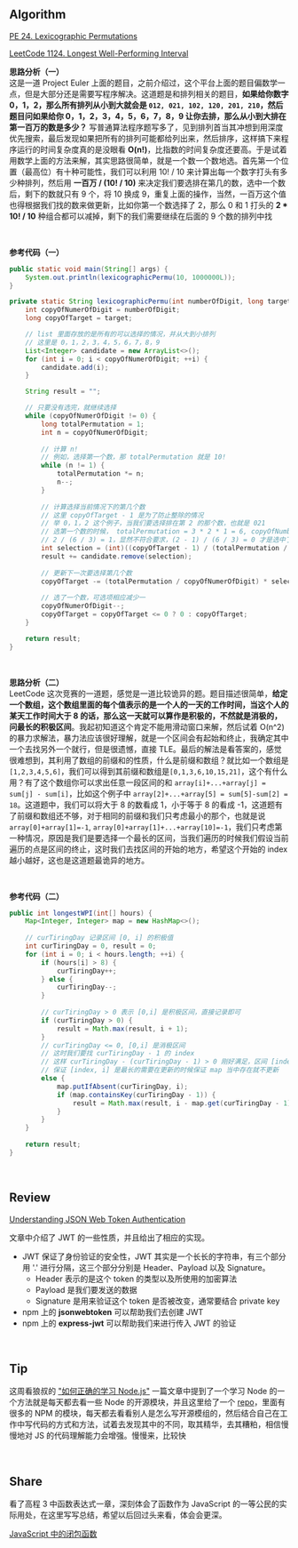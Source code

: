 ## Algorithm
[PE 24. Lexicographic Permutations](https://projecteuler.net/problem=24)

[LeetCode 1124. Longest Well-Performing Interval](https://leetcode.com/problems/longest-well-performing-interval/)

**思路分析（一）**<br>
这是一道 Project Euler 上面的题目，之前介绍过，这个平台上面的题目偏数学一点，但是大部分还是需要写程序解决。这道题是和排列相关的题目，**如果给你数字 0，1，2，那么所有排列从小到大就会是 `012, 021, 102, 120, 201, 210`，然后题目问如果给你 0，1，2，3，4，5，6，7，8，9 让你去排，那么从小到大排在第一百万的数是多少？** 写普通算法程序题写多了，见到排列首当其冲想到用深度优先搜索，最后发现如果把所有的排列可能都给列出来，然后排序，这样搞下来程序运行的时间复杂度真的是没眼看 **O(n!)**，比指数的时间复杂度还要高。于是试着用数学上面的方法来解，其实思路很简单，就是一个数一个数地选。首先第一个位置（最高位）有十种可能性，我们可以利用 10! / 10 来计算出每一个数字打头有多少种排列，然后用 **一百万 / (10! / 10)** 来决定我们要选排在第几的数，选中一个数后，剩下的数就只有 9 个，将 10 换成 9，重复上面的操作，当然，一百万这个值也得根据我们找的数来做更新，比如你第一个数选择了 2，那么 0 和 1 打头的 **2 * 10! / 10** 种组合都可以减掉，剩下的我们需要继续在后面的 9 个数的排列中找

<br>

**参考代码（一）**
```java
public static void main(String[] args) {
    System.out.println(lexicographicPermu(10, 1000000L));
}

private static String lexicographicPermu(int numberOfDigit, long target) {
    int copyOfNumerOfDigit = numberOfDigit;
    long copyOfTarget = target;

    // list 里面存放的是所有的可以选择的情况，并从大到小排列
    // 这里是 0，1，2，3，4，5，6，7，8，9
    List<Integer> candidate = new ArrayList<>();
    for (int i = 0; i < copyOfNumerOfDigit; ++i) {
        candidate.add(i);
    }

    String result = "";

    // 只要没有选完，就继续选择
    while (copyOfNumerOfDigit != 0) {
        long totalPermutation = 1;
        int n = copyOfNumerOfDigit;
        
        // 计算 n!
        // 例如，选择第一个数，那 totalPermutation 就是 10!
        while (n != 1) {
            totalPermutation *= n;
            n--;
        }
        
        // 计算选择当前情况下的第几个数
        // 这里 copyOfTarget - 1 是为了防止整除的情况
        // 举 0，1，2 这个例子，当我们要选择排在第 2 的那个数，也就是 021
        // 选第一个数的时候， totalPermutation = 3 * 2 * 1 = 6, copyOfNumberOfDigit = 3
        // 2 / (6 / 3) = 1，显然不符合要求，(2 - 1) / (6 / 3) = 0 才是选中了 0
        int selection = (int)((copyOfTarget - 1) / (totalPermutation / copyOfNumerOfDigit));
        result += candidate.remove(selection);
        
        // 更新下一次要选择第几个数
        copyOfTarget -= (totalPermutation / copyOfNumerOfDigit) * selection;
        
        // 选了一个数，可选项相应减少一
        copyOfNumerOfDigit--;
        copyOfTarget = copyOfTarget <= 0 ? 0 : copyOfTarget;
    }

    return result;
}
```

<br>

**思路分析（二）**<br>
LeetCode 这次竞赛的一道题，感觉是一道比较诡异的题。题目描述很简单，**给定一个数组，这个数组里面的每个值表示的是一个人的一天的工作时间，当这个人的某天工作时间大于 8 的话，那么这一天就可以算作是积极的，不然就是消极的，问最长的积极区间**。我起初知道这个肯定不能用滑动窗口来解，然后试着 O(n^2) 的暴力求解法，暴力法应该很好理解，就是一个区间会有起始和终止，我确定其中一个去找另外一个就行，但是很遗憾，直接 TLE。最后的解法是看答案的，感觉很难想到，其利用了数组的前缀和的性质，什么是前缀和数组？就比如一个数组是 `[1,2,3,4,5,6]`，我们可以得到其前缀和数组是`[0,1,3,6,10,15,21]`，这个有什么用？有了这个数组你可以求出任意一段区间的和 `array[i]+...+array[j] = sum[j] - sum[i]`，比如这个例子中 `array[2]+...+array[5] = sum[5]-sum[2] = 18`。这道题中，我们可以将大于 8 的数看成 1，小于等于 8 的看成 -1，这道题有了前缀和数组还不够，对于相同的前缀和我们只考虑最小的那个，也就是说 `array[0]+array[1]=-1`, `array[0]+array[1]+...+array[10]=-1`，我们只考虑第一种情况，原因是我们是要选择一个最长的区间，当我们遍历的时候我们假设当前遍历的点是区间的终止，这时我们去找区间的开始的地方，希望这个开始的 index 越小越好，这也是这道题最诡异的地方。

<br>

**参考代码（二）**
```java
public int longestWPI(int[] hours) {
    Map<Integer, Integer> map = new HashMap<>();
    
    // curTiringDay 记录区间 [0, i] 的积极值
    int curTiringDay = 0, result = 0;
    for (int i = 0; i < hours.length; ++i) {
        if (hours[i] > 8) {
            curTiringDay++;
        } else {
            curTiringDay--;
        }
        
        // curTiringDay > 0 表示 [0,i] 是积极区间，直接记录即可
        if (curTiringDay > 0) {
            result = Math.max(result, i + 1);
        } 
        // curTiringDay <= 0, [0,i] 是消极区间
        // 这时我们要找 curTiringDay - 1 的 index
        // 这样 curTiringDay - (curTiringDay - 1) > 0 刚好满足，区间 [index, i] 就是积极的
        // 保证 [index, i] 是最长的需要在更新的时候保证 map 当中存在就不更新
        else {
            map.putIfAbsent(curTiringDay, i);
            if (map.containsKey(curTiringDay - 1)) {
                result = Math.max(result, i - map.get(curTiringDay - 1));
            }
        }
    }
    
    return result;
}
```

<br>

## Review
[Understanding JSON Web Token Authentication](https://blog.bitsrc.io/understanding-json-web-token-authentication-a1febf0e15)

文章中介绍了 JWT 的一些性质，并且给出了相应的实现。
* JWT 保证了身份验证的安全性，JWT 其实是一个长长的字符串，有三个部分用 '.' 进行分隔，这三个部分分别是 Header、Payload 以及 Signature。
    * Header 表示的是这个 token 的类型以及所使用的加密算法
    * Payload 是我们要发送的数据
    * Signature 是用来验证这个 token 是否被改变，通常要结合 private key
* npm 上的 **jsonwebtoken** 可以帮助我们去创建 JWT
* npm 上的 **express-jwt** 可以帮助我们来进行传入 JWT 的验证

<br>

## Tip
这周看狼叔的 ["如何正确的学习 Node.js"](https://i5ting.github.io/How-to-learn-node-correctly/#10308) 一篇文章中提到了一个学习 Node 的一个方法就是每天都去看一些 Node 的开源模块，并且这里给了一个 [repo](https://github.com/parro-it/awesome-micro-npm-packages)，里面有很多的 NPM 的模块，每天都去看看别人是怎么写开源模组的，然后结合自己在工作中写代码的方式和方法，试着去发现其中的不同，取其精华，去其糟粕，相信慢慢地对 JS 的代码理解能力会增强。慢慢来，比较快

<br>

## Share
看了高程 3 中函数表达式一章，深刻体会了函数作为 JavaScript 的一等公民的实际用处，在这里写写总结，希望以后回过头来看，体会会更深。

[JavaScript 中的闭包函数](./JavaScript中的闭包函数.md)

